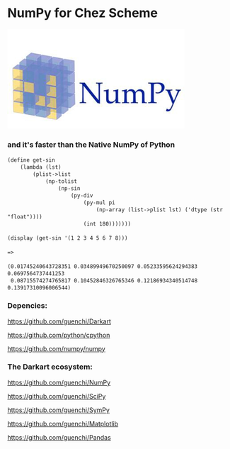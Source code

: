 # NumPy for Chez Scheme

![image](https://github.com/guenchi/numpy/blob/master/img/NumPy.jpeg)

### and it's faster than the Native NumPy of Python


```
(define get-sin
    (lambda (lst)
        (plist->list
            (np-tolist
                (np-sin
                    (py-div
                        (py-mul pi 
                            (np-array (list->plist lst) ('dtype (str "float"))))
                        (int 180)))))))

(display (get-sin '(1 2 3 4 5 6 7 8)))

=>

(0.01745240643728351 0.03489949670250097 0.05233595624294383 0.0697564737441253
 0.08715574274765817 0.10452846326765346 0.12186934340514748 0.13917310096006544)
```


### Depencies:

https://github.com/guenchi/Darkart

https://github.com/python/cpython

https://github.com/numpy/numpy

### The Darkart ecosystem:

https://github.com/guenchi/NumPy

https://github.com/guenchi/SciPy

https://github.com/guenchi/SymPy

https://github.com/guenchi/Matplotlib

https://github.com/guenchi/Pandas